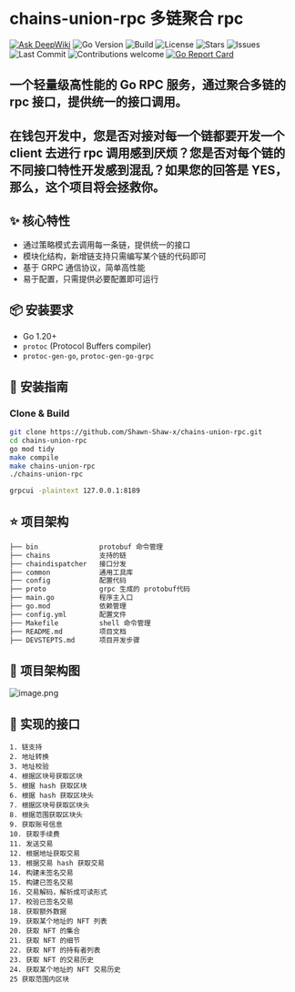 # chains-union-rpc 多链聚合 rpc

[![Ask DeepWiki](https://deepwiki.com/badge.svg)](https://deepwiki.com/Shawn-Shaw-x/chains-union-rpc)
![Go Version](https://img.shields.io/badge/Go-1.20%2B-blue?logo=go)
![Build](https://img.shields.io/badge/build-passing-brightgreen?logo=github-actions)
![License](https://img.shields.io/github/license/Shawn-Shaw-x/chains-union-rpc?color=blue)
![Stars](https://img.shields.io/github/stars/Shawn-Shaw-x/chains-union-rpc?style=social)
![Issues](https://img.shields.io/github/issues/Shawn-Shaw-x/chains-union-rpc)
![Last Commit](https://img.shields.io/github/last-commit/Shawn-Shaw-x/chains-union-rpc)
![Contributions welcome](https://img.shields.io/badge/contributions-welcome-brightgreen.svg?style=flat)
[![Go Report Card](https://goreportcard.com/badge/github.com/Shawn-Shaw-x/chains-union-rpc)](https://goreportcard.com/report/github.com/Shawn-Shaw-x/chains-union-rpc)

一个轻量级高性能的 Go RPC 服务，通过聚合多链的 rpc 接口，提供统一的接口调用。
---
在钱包开发中，您是否对接对每一个链都要开发一个 client 去进行 rpc 调用感到厌烦？您是否对每个链的不同接口特性开发感到混乱？如果您的回答是 YES，那么，这个项目将会拯救你。
---


## ✨ 核心特性
- 通过策略模式去调用每一条链，提供统一的接口
- 模块化结构，新增链支持只需编写某个链的代码即可
- 基于 GRPC 通信协议，简单高性能
- 易于配置，只需提供必要配置即可运行

## 📦 安装要求

- Go 1.20+
- `protoc` (Protocol Buffers compiler)
- `protoc-gen-go`, `protoc-gen-go-grpc`

## 🚀 安装指南

### Clone & Build

```bash
git clone https://github.com/Shawn-Shaw-x/chains-union-rpc.git
cd chains-union-rpc
go mod tidy
make compile
make chains-union-rpc
./chains-union-rpc
```
```bash
grpcui -plaintext 127.0.0.1:8189
```

## ⭐️ 项目架构

```bash
├── bin               protobuf 命令管理       
├── chains            支持的链       
├── chaindispatcher   接口分发
├── common            通用工具库
├── config            配置代码
├── proto             grpc 生成的 protobuf代码
├── main.go           程序主入口
├── go.mod            依赖管理
├── config.yml        配置文件
├── Makefile          shell 命令管理
├── README.md         项目文档
├── DEVSTEPTS.md      项目开发步骤
```

## 🐰 项目架构图
![image.png](https://img.learnblockchain.cn/attachments/2025/05/rFyfX9XO681b88ccb1427.png)

## 🍌 实现的接口
    1. 链支持
	2. 地址转换
	3. 地址校验
	4. 根据区块号获取区块
	5. 根据 hash 获取区块
	6. 根据 hash 获取区块头
	7. 根据区块号获取区块头
	8. 根据范围获取区块头
	9. 获取账号信息
	10. 获取手续费
	11. 发送交易
	12. 根据地址获取交易
	13. 根据交易 hash 获取交易
	14. 构建未签名交易
	15. 构建已签名交易
	16. 交易解码，解析成可读形式
	17. 校验已签名交易
	18. 获取额外数据
	19. 获取某个地址的 NFT 列表
	20. 获取 NFT 的集合
	21. 获取 NFT 的细节
	22. 获取 NFT 的持有者列表
	23. 获取 NFT 的交易历史
	24. 获取某个地址的 NFT 交易历史
	25 获取范围内区块
